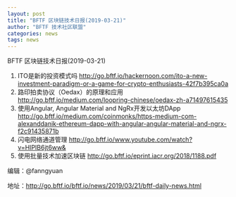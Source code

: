 ```yaml
---
layout: post
title: "BFTF 区块链技术日报(2019-03-21)"
author: "BFTF 技术社区联盟"
categories: news
tags: news
---
```


BFTF 区块链技术日报(2019-03-21)

1. ITO是新的投资模式吗 <http://go.bftf.io/hackernoon.com/ito-a-new-investment-paradigm-or-a-game-for-crypto-enthusiasts-42f7b395ca0a>
2. 路印拍卖协议（Oedax）的原理和应用 <http://go.bftf.io/medium.com/loopring-chinese/oedax-zh-a71497615435>
3. 使用Angular, Angular Material and NgRx开发以太坊DApp <http://go.bftf.io/medium.com/coinmonks/https-medium-com-alexanddanik-ethereum-dapp-with-angular-angular-material-and-ngrx-f2c91435871b>
4. 闪电网络通道管理 <http://go.bftf.io/www.youtube.com/watch?v=HlPIB6jt6ww&>
5. 使用批量技术加速区块链 <http://go.bftf.io/eprint.iacr.org/2018/1188.pdf>

编辑：@fanngyuan

地址：http://go.bftf.io/bftf.io/news/2019/03/21/bftf-daily-news.html

